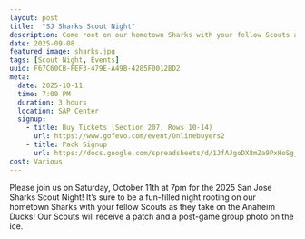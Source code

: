 ```yaml
---
layout: post
title:  "SJ Sharks Scout Night"
description: Come root on our hometown Sharks with your fellow Scouts as they take on the Anaheim Ducks!
date: 2025-09-08
featured_image: sharks.jpg
tags: [Scout Night, Events]
uuid: F67C60CB-FEF3-479E-A49B-4285F0012BD2
meta:
  date: 2025-10-11
  time: 7:00 PM
  duration: 3 hours
  location: SAP Center
  signup:
    - title: Buy Tickets (Section 207, Rows 10-14)
      url: https://www.gofevo.com/event/Onlinebuyers2
    - title: Pack Signup
      url: https://docs.google.com/spreadsheets/d/1JfAJgoDX8mZa9PxHoSg_tN9fwfKEXLUnlK_X11eDwkQ/edit?usp=sharing
cost: Various
---
```


Please join us on Saturday, October 11th at 7pm for the 2025 San Jose Sharks Scout Night! It’s sure to be a fun-filled night rooting on our hometown Sharks with your fellow Scouts as they take on the Anaheim Ducks! Our Scouts will receive a patch and a post-game group photo on the ice.